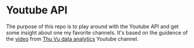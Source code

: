 # Youtube API
The purpose of this repo is to play around with the Youtube API and get some insight about one my favorite channels.
It's based on the guidence of  the [video](https://www.youtube.com/watch?v=D56_Cx36oGY) from [Thu Vu data analytics](https://www.youtube.com/c/Thuvu5) Youtube channel.
